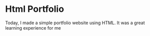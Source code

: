 # Html Portfolio
Today, I made a simple portfolio website using HTML. It was a great learning experience for me
